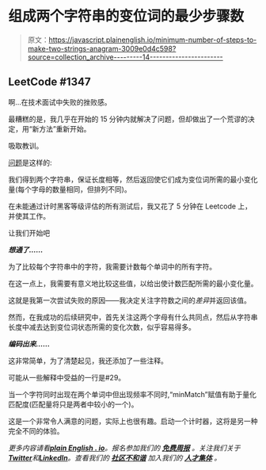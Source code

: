 # 组成两个字符串的变位词的最少步骤数

> 原文：<https://javascript.plainenglish.io/minimum-number-of-steps-to-make-two-strings-anagram-3009e0d4c598?source=collection_archive---------14----------------------->

## LeetCode #1347

啊…在技术面试中失败的挫败感。

最糟糕的是，我几乎在开始的 15 分钟内就解决了问题，但却做出了一个荒谬的决定，用“新方法”重新开始。

吸取教训。

[问题](https://leetcode.com/problems/minimum-number-of-steps-to-make-two-strings-anagram/)是这样的:

我们得到两个字符串，保证长度相等，然后返回使它们成为变位词所需的最小变化量(每个字母的数量相同，但排列不同)。

在未能通过计时黑客等级评估的所有测试后，我又花了 5 分钟在 Leetcode 上，并使其工作。

让我们开始吧

***想通了……***

为了比较每个字符串中的字符，我需要计数每个单词中的所有字符。

在这一点上，我需要有意义地比较这些值，以给出使计数匹配所需的最小变化量。

这就是我第一次尝试失败的原因——我决定关注字符数之间的*差异*并返回该值。

然而，在我成功的后续研究中，首先关注这两个字母有什么共同点，然后从字符串长度中减去达到变位词状态所需的变化次数，似乎容易得多。

***编码出来……***

这非常简单，为了清楚起见，我还添加了一些注释。

可能从一些解释中受益的一行是#29。

当一个字符同时出现在两个单词中但出现频率不同时,“minMatch”赋值有助于量化匹配度(匹配量将只是两者中较小的一个)。

这是一个非常令人满意的问题，实际上也很有趣。启动一个计时器，这将是另一种完全不同的体验。

*更多内容请看*[***plain English . io***](https://plainenglish.io/)*。报名参加我们的* [***免费周报***](http://newsletter.plainenglish.io/) *。关注我们关于*[***Twitter***](https://twitter.com/inPlainEngHQ)*和*[***LinkedIn***](https://www.linkedin.com/company/inplainenglish/)*。查看我们的* [***社区不和谐***](https://discord.gg/GtDtUAvyhW) *加入我们的* [***人才集体***](https://inplainenglish.pallet.com/talent/welcome) *。*